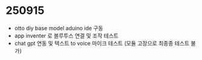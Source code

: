 # 250915
- otto diy base model aduino ide 구동
- app inventer 로 블루투스 연결 및 조작 테스트
- chat gpt 연동 및 텍스트 to voice 마이크 테스트 (모듈 고장으로 최종종 테스트 불가)